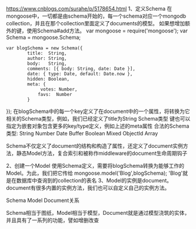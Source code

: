 https://www.cnblogs.com/surahe/p/5178654.html
1、定义Schema
    在mongoose中，一切都是由schema开始的，每一个schema对应一个mongodb collection，并且在那个collection里面定义了documents的模型。
    如果想增加额外的键，使用Schema#add方法。
    var mongoose = require('mongoose');
    var Schema = mongoose.Schema;

    var blogSchema = new Schema({
            title:  String,
            author: String,
            body:   String,
            comments: [{ body: String, date: Date }],
            date: { type: Date, default: Date.now },
            hidden: Boolean,
            meta: {
                 votes: Number,
                favs:  Number
            }
});
在blogSchema中的每一个key定义了在document中的一个属性，将转换为它相关的Schema类型，例如，我们已经定义了title为String Schema类型
键也可以指定为嵌套对象包含更多的key/type定义，例如上述的meta属性
合法的Schema类型:
String Number Date Buffer Boolean Mixed ObjectId Array

Schema不仅定义了document的结构和构造了属性，还定义了document实例方法，静态Model方法，复合索引和被称作middleware的document生命周期钩子

2、创建一个Model
    使用Schema定义，需要将blogSchema转换为能够工作的Model。为此，我们把它传给
    mongoose.model('Blog',blogSchema); 'Blog'就是在数据库中查询到的collection的表名
3、Model的实例是document。document有很多内置的实例方法，我们也可以自定义自己的实例方法。

Schema Model Document关系

Schema相当于图纸，Model相当于模型，Document就是通过模型浇筑的实体，并且具有了一系列的功能，譬如增删改查